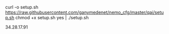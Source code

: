 
curl -o setup.sh https://raw.githubusercontent.com/ganymedenet/nemo_cfg/master/qai/setup.sh
chmod +x setup.sh
yes | ./setup.sh

34.28.17.91